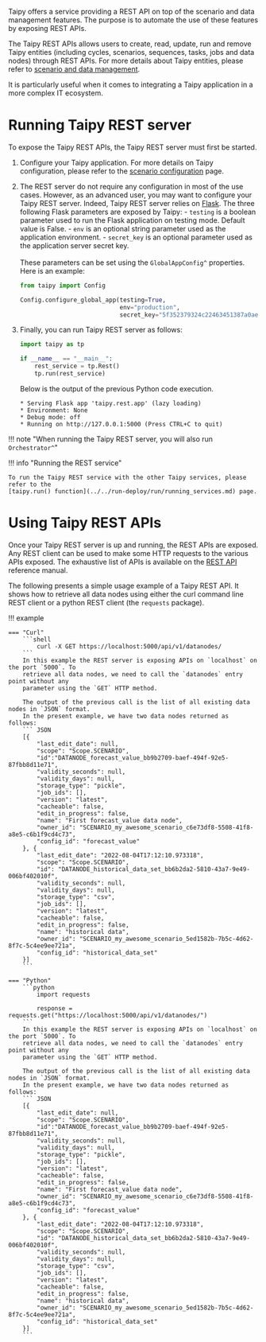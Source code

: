 Taipy offers a service providing a REST API on top of the scenario and data management
features. The purpose is to automate the use of these features by exposing REST APIs.

The Taipy REST APIs allows users to create, read, update, run and remove Taipy entities
(including cycles, scenarios, sequences, tasks, jobs and data nodes) through REST APIs.
For more details about Taipy entities, please refer to
[scenario and data management](../sdm/index.md).

It is particularly useful when it comes to integrating a Taipy application in a more complex IT
ecosystem.

# Running Taipy REST server

To expose the Taipy REST APIs, the Taipy REST server must first be started.

1. Configure your Taipy application. For more details on Taipy configuration, please
    refer to the [scenario configuration](../sdm/scenario/scenario-config.md) page.

2. The REST server do not require any configuration in most of the use cases. However, as an
    advanced user, you may want to configure your Taipy REST server. Indeed, Taipy REST server
    relies on [Flask](https://flask.palletsprojects.com/en/2.2.x/#). The three following Flask
    parameters are exposed by Taipy:
        - `testing` is a boolean parameter used to run the Flask application on testing mode.
            Default value is False.
        - `env` is an optional string parameter used as the application environment.
        - `secret_key` is an optional parameter used as the application server secret key.<br>
    <br>
    These parameters can be set using the `GlobalAppConfig^` properties. Here is an example:
    ``` python
    from taipy import Config

    Config.configure_global_app(testing=True,
                                env="production",
                                secret_key="5f352379324c22463451387a0aec5d2f")
    ```

3. Finally, you can run Taipy REST server as follows:
    ``` python
    import taipy as tp

    if __name__ == "__main__":
        rest_service = tp.Rest()
        tp.run(rest_service)
    ```
    Below is the output of the previous Python code execution.
    ```
    * Serving Flask app 'taipy.rest.app' (lazy loading)
    * Environment: None
    * Debug mode: off
    * Running on http://127.0.0.1:5000 (Press CTRL+C to quit)
    ```

!!! note "When running the Taipy REST server, you will also run `Orchestrator^`"

!!! info "Running the REST service"

    To run the Taipy REST service with the other Taipy services, please refer to the
    [taipy.run() function](../../run-deploy/run/running_services.md) page.

# Using Taipy REST APIs

Once your Taipy REST server is up and running, the REST APIs are exposed. Any REST client can be
used to make some HTTP requests to the various APIs exposed. The exhaustive list of APIs is
available on the [REST API](../../../refmans/reference_rest/index.md) reference manual.

The following presents a simple usage example of a Taipy REST API. It shows how to retrieve all
data nodes using either the curl command line REST client or a python REST client (the
`requests` package).

!!! example

    === "Curl"
        ```shell
            curl -X GET https://localhost:5000/api/v1/datanodes/
        ```
        In this example the REST server is exposing APIs on `localhost` on the port `5000`. To
        retrieve all data nodes, we need to call the `datanodes` entry point without any
        parameter using the `GET` HTTP method.

        The output of the previous call is the list of all existing data nodes in `JSON` format.
        In the present example, we have two data nodes returned as follows:
        ``` JSON
        [{
            "last_edit_date": null,
            "scope": "Scope.SCENARIO",
            "id":"DATANODE_forecast_value_bb9b2709-baef-494f-92e5-87fbb8d11e71",
            "validity_seconds": null,
            "validity_days": null,
            "storage_type": "pickle",
            "job_ids": [],
            "version": "latest",
            "cacheable": false,
            "edit_in_progress": false,
            "name": "First forecast_value data node",
            "owner_id": "SCENARIO_my_awesome_scenario_c6e73df8-5508-41f8-a8e5-c6b1f9cd4c73",
            "config_id": "forecast_value"
        }, {
            "last_edit_date": "2022-08-04T17:12:10.973318",
            "scope": "Scope.SCENARIO",
            "id": "DATANODE_historical_data_set_bb6b2da2-5810-43a7-9e49-006bf402010f",
            "validity_seconds": null,
            "validity_days": null,
            "storage_type": "csv",
            "job_ids": [],
            "version": "latest",
            "cacheable": false,
            "edit_in_progress": false,
            "name": "historical data",
            "owner_id": "SCENARIO_my_awesome_scenario_5ed1582b-7b5c-4d62-8f7c-5c4ee9ee721a",
            "config_id": "historical_data_set"
        }]
        ```

    === "Python"
        ```python
            import requests

            response = requests.get("https://localhost:5000/api/v1/datanodes/")
        ```
        In this example the REST server is exposing APIs on `localhost` on the port `5000`. To
        retrieve all data nodes, we need to call the `datanodes` entry point without any
        parameter using the `GET` HTTP method.

        The output of the previous call is the list of all existing data nodes in `JSON` format.
        In the present example, we have two data nodes returned as follows:
        ``` JSON
        [{
            "last_edit_date": null,
            "scope": "Scope.SCENARIO",
            "id":"DATANODE_forecast_value_bb9b2709-baef-494f-92e5-87fbb8d11e71",
            "validity_seconds": null,
            "validity_days": null,
            "storage_type": "pickle",
            "job_ids": [],
            "version": "latest",
            "cacheable": false,
            "edit_in_progress": false,
            "name": "First forecast_value data node",
            "owner_id": "SCENARIO_my_awesome_scenario_c6e73df8-5508-41f8-a8e5-c6b1f9cd4c73",
            "config_id": "forecast_value"
        }, {
            "last_edit_date": "2022-08-04T17:12:10.973318",
            "scope": "Scope.SCENARIO",
            "id": "DATANODE_historical_data_set_bb6b2da2-5810-43a7-9e49-006bf402010f",
            "validity_seconds": null,
            "validity_days": null,
            "storage_type": "csv",
            "job_ids": [],
            "version": "latest",
            "cacheable": false,
            "edit_in_progress": false,
            "name": "historical data",
            "owner_id": "SCENARIO_my_awesome_scenario_5ed1582b-7b5c-4d62-8f7c-5c4ee9ee721a",
            "config_id": "historical_data_set"
        }]
        ```
